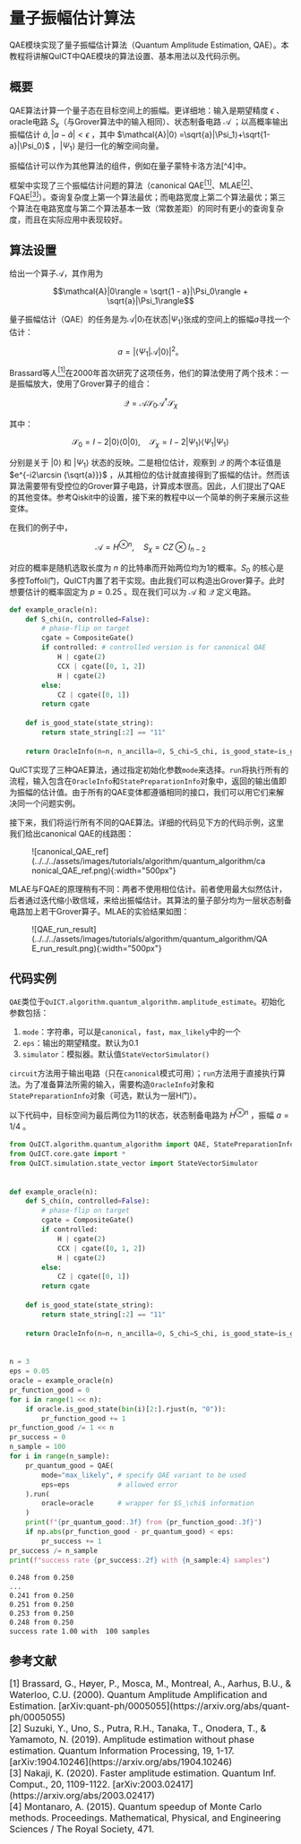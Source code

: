 # 量子振幅估计算法

QAE模块实现了量子振幅估计算法（Quantum Amplitude Estimation, QAE）。本教程将讲解QuICT中QAE模块的算法设置、基本用法以及代码示例。

## 概要

QAE算法计算一个量子态在目标空间上的振幅。更详细地：输入是期望精度 $\epsilon$ 、oracle电路 $S_\chi$（与Grover算法中的输入相同）、状态制备电路 $\mathcal{A}$ ；以高概率输出振幅估计 $\tilde a,|a-\tilde a|<\epsilon$ ，其中 $\mathcal{A}|0⟩ =\sqrt{a}|\Psi_1⟩+\sqrt{1-a}|\Psi_0⟩$ ，$|\Psi_1⟩$ 是归一化的解空间向量。

振幅估计可以作为其他算法的组件，例如在量子蒙特卡洛方法[^4]中。

框架中实现了三个振幅估计问题的算法（canonical QAE[<sup>[1]</sup>](#refer1)、MLAE[<sup>[2]</sup>](#refer2)、FQAE[<sup>[3]</sup>](#refer3)）。查询复杂度上第一个算法最优；而电路宽度上第二个算法最优；第三个算法在电路宽度与第二个算法基本一致（常数差距）的同时有更小的查询复杂度，而且在实际应用中表现较好。

## 算法设置

给出一个算子$\mathcal{A}$，其作用为

$$\mathcal{A}|0\rangle = \sqrt{1 - a}|\Psi_0\rangle + \sqrt{a}|\Psi_1\rangle$$

量子振幅估计（QAE）的任务是为$\mathcal{A} | 0\rangle$在状态$|\Psi_1\rangle$张成的空间上的振幅$a$寻找一个估计：

$$a = |\langle\Psi_1 | \mathcal{A} | 0\rangle|^2。$$

Brassard等人[<sup>[1]</sup>](#refer1)在2000年首次研究了这项任务，他们的算法使用了两个技术：一是振幅放大，使用了Grover算子的组合：

$$\mathcal{Q} = \mathcal{A}\mathcal{S}_0\mathcal{A}^\dagger\mathcal{S}_{\chi}$$

其中：

$$\mathcal{S}_0=I-2|0⟩⟨0|0⟩, \quad \mathcal{S}_{\chi}=I-2|\Psi_1⟩⟨\Psi_1|\Psi_1⟩$$

分别是关于 $|0\rangle$ 和 $|\Psi_1\rangle$ 状态的反映。二是相位估计，观察到 $\mathcal{Q}$ 的两个本征值是 $e^{-i2\arcsin {\sqrt{a}}}$ ，从其相位的估计就直接得到了振幅的估计。然而该算法需要带有受控位的Grover算子电路，计算成本很高。因此，人们提出了QAE的其他变体。参考Qiskit中的设置，接下来的教程中以一个简单的例子来展示这些变体。

在我们的例子中，

$$\mathcal{A}=H^{\otimes n}, \quad S_\chi=CZ \otimes I_{n-2}$$

对应的概率是随机选取长度为 $n$ 的比特串而开始两位均为$1$的概率。$S_0$ 的核心是多控Toffoli门，QuICT内置了若干实现。由此我们可以构造出Grover算子。此时想要估计的概率固定为 $p = 0.25$ 。现在我们可以为 $\mathcal{A}$ 和 $\mathcal{Q}$ 定义电路。

``` python
def example_oracle(n):
    def S_chi(n, controlled=False):
        # phase-flip on target
        cgate = CompositeGate()
        if controlled: # controlled version is for canonical QAE
            H | cgate(2)
            CCX | cgate([0, 1, 2])
            H | cgate(2)
        else:
            CZ | cgate([0, 1])
        return cgate

    def is_good_state(state_string):
        return state_string[:2] == "11"

    return OracleInfo(n=n, n_ancilla=0, S_chi=S_chi, is_good_state=is_good_state)

```

QuICT实现了三种QAE算法，通过指定初始化参数`mode`来选择。`run`将执行所有的流程，输入包含在`OracleInfo`和`StatePreparationInfo`对象中，返回的输出值即为振幅的估计值。由于所有的QAE变体都遵循相同的接口，我们可以用它们来解决同一个问题实例。

接下来，我们将运行所有不同的QAE算法。详细的代码见下方的代码示例，这里我们给出canonical QAE的线路图：

<figure markdown>
![canonical_QAE_ref](../../../assets/images/tutorials/algorithm/quantum_algorithm/canonical_QAE_ref.png){:width="500px"}
</figure>

MLAE与FQAE的原理稍有不同：两者不使用相位估计。前者使用最大似然估计，后者通过迭代缩小致信域，来给出振幅估计。其算法的量子部分均为一层状态制备电路加上若干Grover算子。MLAE的实验结果如图：

<figure markdown>
![QAE_run_result](../../../assets/images/tutorials/algorithm/quantum_algorithm/QAE_run_result.png){:width="500px"}
</figure>

## 代码实例

`QAE`类位于`QuICT.algorithm.quantum_algorithm.amplitude_estimate`。初始化参数包括：

1. `mode`：字符串，可以是`canonical`，`fast`，`max_likely`中的一个
2. `eps`：输出的期望精度。默认为0.1
3. `simulator`：模拟器。默认值`StateVectorSimulator()`

`circuit`方法用于输出电路（只在`canonical`模式可用）；`run`方法用于直接执行算法。为了准备算法所需的输入，需要构造`OracleInfo`对象和`StatePreparationInfo`对象（可选，默认为一层H门）。

以下代码中，目标空间为最后两位为11的状态，状态制备电路为 $H^{\otimes n}$ ，振幅 $a=1/4$ 。

```python
from QuICT.algorithm.quantum_algorithm import QAE, StatePreparationInfo, OracleInfo
from QuICT.core.gate import *
from QuICT.simulation.state_vector import StateVectorSimulator


def example_oracle(n):
    def S_chi(n, controlled=False):
        # phase-flip on target
        cgate = CompositeGate()
        if controlled:
            H | cgate(2)
            CCX | cgate([0, 1, 2])
            H | cgate(2)
        else:
            CZ | cgate([0, 1])
        return cgate

    def is_good_state(state_string):
        return state_string[:2] == "11"

    return OracleInfo(n=n, n_ancilla=0, S_chi=S_chi, is_good_state=is_good_state)


n = 3
eps = 0.05
oracle = example_oracle(n)
pr_function_good = 0
for i in range(1 << n):
    if oracle.is_good_state(bin(i)[2:].rjust(n, "0")):
        pr_function_good += 1
pr_function_good /= 1 << n
pr_success = 0
n_sample = 100
for i in range(n_sample):
    pr_quantum_good = QAE(
        mode="max_likely", # specify QAE variant to be used
        eps=eps            # allowed error
    ).run(
        oracle=oracle      # wrapper for $S_\chi$ information
    )
    print(f"{pr_quantum_good:.3f} from {pr_function_good:.3f}")
    if np.abs(pr_function_good - pr_quantum_good) < eps:
        pr_success += 1
pr_success /= n_sample
print(f"success rate {pr_success:.2f} with {n_sample:4} samples")
```
```
0.248 from 0.250
...
0.241 from 0.250
0.251 from 0.250
0.253 from 0.250
0.248 from 0.250
success rate 1.00 with  100 samples
```


## 参考文献

<div id="refer1"></div>
<font size=3>
[1] Brassard, G., Høyer, P., Mosca, M., Montreal, A., Aarhus, B.U., & Waterloo, C.U. (2000). Quantum Amplitude Amplification and Estimation. [arXiv:quant-ph/0005055](https://arxiv.org/abs/quant-ph/0005055)
</font>

<div id="refer2"></div>
<font size=3>
[2] Suzuki, Y., Uno, S., Putra, R.H., Tanaka, T., Onodera, T., & Yamamoto, N. (2019). Amplitude estimation without phase estimation. Quantum Information Processing, 19, 1-17. [arXiv:1904.10246](https://arxiv.org/abs/1904.10246)
</font>

<div id="refer3"></div>
<font size=3>
[3] Nakaji, K. (2020). Faster amplitude estimation. Quantum Inf. Comput., 20, 1109-1122. [arXiv:2003.02417](https://arxiv.org/abs/2003.02417)
</font>

<div id="refer4"></div>
<font size=3>
[4] Montanaro, A. (2015). Quantum speedup of Monte Carlo methods. Proceedings. Mathematical, Physical, and Engineering Sciences / The Royal Society, 471.
</font>